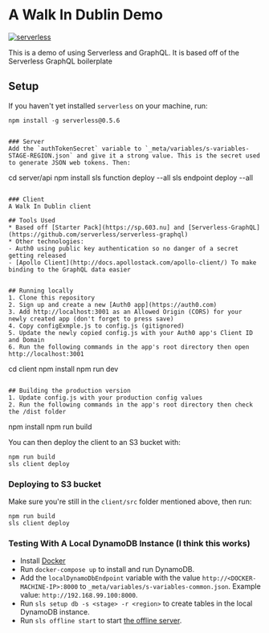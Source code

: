# A Walk In Dublin Demo
[![serverless](http://public.serverless.com/badges/v3.svg)](http://www.serverless.com)

This is a demo of using Serverless and GraphQL.  It is based off of the Serverless GraphQL boilerplate

## Setup

If you haven't yet installed `serverless` on your machine, run:

```
npm install -g serverless@0.5.6
```
```

### Server
Add the `authTokenSecret` variable to `_meta/variables/s-variables-STAGE-REGION.json` and give it a strong value. This is the secret used to generate JSON web tokens. Then:

```
cd server/api
npm install
sls function deploy --all
sls endpoint deploy --all
```

### Client
A Walk In Dublin client

## Tools Used
* Based off [Starter Pack](https://sp.603.nu] and [Serverless-GraphQL](https://github.com/serverless/serverless-graphql)
* Other technologies:
- Auth0 using public key authentication so no danger of a secret getting released
- [Apollo Client](http://docs.apollostack.com/apollo-client/) To make binding to the GraphQL data easier


## Running locally
1. Clone this repository
2. Sign up and create a new [Auth0 app](https://auth0.com)
3. Add http://localhost:3001 as an Allowed Origin (CORS) for your newly created app (don't forget to press save)
4. Copy configExmple.js to config.js (gitignored)
5. Update the newly copied config.js with your Auth0 app's Client ID and Domain
6. Run the following commands in the app's root directory then open http://localhost:3001
```
cd client
npm install
npm run dev
```

## Building the production version
1. Update config.js with your production config values
2. Run the following commands in the app's root directory then check the /dist folder
```
npm install
npm run build


 You can then deploy the client to an S3 bucket with:

```
npm run build
sls client deploy
```

### Deploying to S3 bucket
Make sure you're still in the `client/src` folder mentioned above, then run:

```
npm run build
sls client deploy
```

### Testing With A Local DynamoDB Instance (I think this works)
- Install [Docker](https://www.docker.com/)
- Run `docker-compose up` to install and run DynamoDB.
- Add the `localDynamoDbEndpoint` variable with the value `http://<DOCKER-MACHINE-IP>:8000` to `_meta/variables/s-variables-common.json`. Example value:  `http://192.168.99.100:8000`.
- Run `sls setup db -s <stage> -r <region>` to create tables in the local DynamoDB instance.
- Run `sls offline start` to start [the offline server](https://github.com/dherault/serverless-offline).
